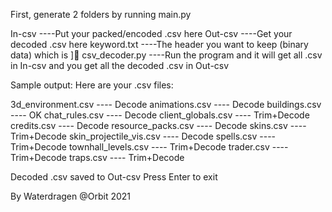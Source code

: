 First, generate 2 folders by running main.py

In-csv			----Put your packed/encoded .csv here
Out-csv			----Get your decoded .csv here
keyword.txt		----The header you want to keep (binary data) which is ]   
csv_decoder.py	----Run the program and it will get all .csv in In-csv and you get all the
				decoded .csv in Out-csv

Sample output:
Here are your .csv files:

3d_environment.csv                  ---- Decode
animations.csv                      ---- Decode
buildings.csv                       ---- OK
chat_rules.csv                      ---- Decode
client_globals.csv                  ---- Trim+Decode
credits.csv                         ---- Decode
resource_packs.csv                  ---- Decode
skins.csv                           ---- Trim+Decode
skin_projectile_vis.csv             ---- Decode
spells.csv                          ---- Trim+Decode
townhall_levels.csv                 ---- Trim+Decode
trader.csv                          ---- Trim+Decode
traps.csv                           ---- Trim+Decode

Decoded .csv saved to Out-csv
Press Enter to exit

By Waterdragen @Orbit 2021